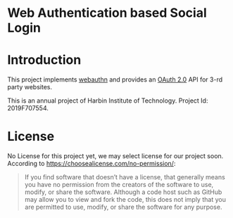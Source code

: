 # Web Authentication based Social Login

# Introduction

This project implements [webauthn](https://www.w3.org/TR/webauthn/) and provides an [OAuth 2.0](https://tools.ietf.org/html/rfc6749) API for 3-rd party websites.

This is an annual project of Harbin Institute of Technology. Project Id: 2019F707554.

# License

No License for this project yet, we may select license for our project soon. According to <https://choosealicense.com/no-permission/>:

> If you find software that doesn’t have a license, that generally means you have no permission from the creators of the software to use, modify, or share the software. Although a code host such as GitHub may allow you to view and fork the code, this does not imply that you are permitted to use, modify, or share the software for any purpose.